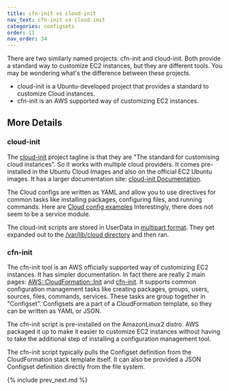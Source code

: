 ```yaml
---
title: cfn-init vs cloud-init
nav_text: cfn-init vs cloud-init
categories: configsets
order: 11
nav_order: 34
---
```


There are two similarly named projects: cfn-init and cloud-init. Both provide a standard way to customize EC2 instances, but they are different tools. You may be wondering what's the difference between these projects.

* cloud-init is a Ubuntu-developed project that provides a standard to customize Cloud instances.
* cfn-init is an AWS supported way of customizing EC2 instances.

## More Details

### cloud-init

The [cloud-init](https://cloud-init.io/) project tagline is that they are "The standard for customising cloud instances". So it works with multiple cloud providers. It comes pre-installed in the Ubuntu Cloud Images and also on the official EC2 Ubuntu images. It has a larger documentation site: [cloud-init Documentation](https://cloudinit.readthedocs.io/en/latest/).

The Cloud configs are written as YAML and allow you to use directives for common tasks like installing packages, configuring files, and running commands.  Here are [Cloud config examples](https://cloudinit.readthedocs.io/en/latest/topics/examples.html) Interestingly, there does not seem to be a service module.

The cloud-init scripts are stored in UserData in [multipart format](https://cloudinit.readthedocs.io/en/latest/topics/format.html#). They get expanded out to the [/var/lib/cloud directory](https://cloudinit.readthedocs.io/en/latest/topics/dir_layout.html) and then ran.

### cfn-init

The cfn-init tool is an AWS officially supported way of customizing EC2 instances.  It has simpler documentation. In fact there are really 2 main pages: [AWS::CloudFormation::Init](https://docs.aws.amazon.com/AWSCloudFormation/latest/UserGuide/aws-resource-init.html) and [cfn-init](https://docs.aws.amazon.com/AWSCloudFormation/latest/UserGuide/cfn-init.html).  It supports common configuration management tasks like creating packages, groups, users, sources, files, commands, services.  These tasks are group together in "Configset".  Configsets are a part of a CloudFormation template, so they can be written as YAML or JSON.

The cfn-init script is pre-installed on the AmazonLinux2 distro. AWS packaged it up to make it easier to customize EC2 instances without having to take the additional step of installing a configuration management tool.

The cfn-init script typically pulls the Configset definition from the CloudFormation stack template itself.  It can also be provided a JSON Configset definition directly from the file system.

{% include prev_next.md %}
